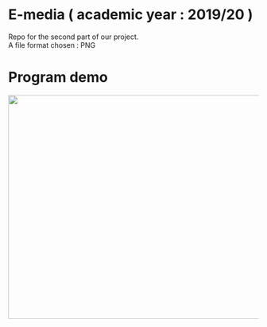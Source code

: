 # E-media ( academic year : 2019/20 ) 
  
Repo for the second part of our  project.     
A file format chosen : PNG  

# Program demo 


<p align="center">
  <img width="800" height="450" src="https://raw.githubusercontent.com/przemo166/RSA-Algorithm/master/github_images/final.gif">
</p>

